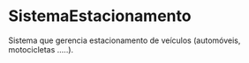 # SistemaEstacionamento
Sistema que gerencia estacionamento de veículos (automóveis, motocicletas .....). 
